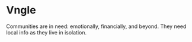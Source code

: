 # Vngle

Communities are in need: emotionally, financially, and beyond. They need local info as they live in isolation.

